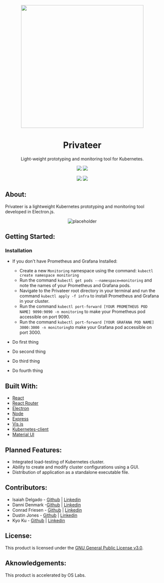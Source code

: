 <div  align="center">
 
<img src="https://user-images.githubusercontent.com/69579929/141202691-c2d43597-3acb-4b84-976f-18defa996f3a.png" height=400/>

  <h1>Privateer</h1>

  <p>Light-weight prototyping and monitoring tool for Kubernetes.</p>
  
  <a href=license.md><img src="https://img.shields.io/github/license/oslabs-beta/Privateer?style=plastic"/></a>
  <img src="https://img.shields.io/github/package-json/v/oslabs-beta/Privateer?style=plastic" />
  
  <img src="https://img.shields.io/github/last-commit/oslabs-beta/Privateer?style=plastic" />
  <a href="/issues"><img src="https://img.shields.io/github/issues/oslabs-beta/Privateer?style=plastic"></a>

</div>

## About:

Privateer is a lightweight Kubernetes prototyping and monitoring tool developed in Electron.js.

<div align="center">

  ![placeholder](https://user-images.githubusercontent.com/69579929/140405316-69c92b10-ec89-403a-a030-fa44edc276d3.gif)

 </div>

## Getting Started:

### Installation

- If you don't have Prometheus and Grafana Installed:

  - Create a new `Monitoring` namespace using the command: `kubectl create namespace monitoring` 
  - Run the command `kubectl get pods --namespace=monitoring` and note the names of your Prometheus and Grafana pods.
  - Navigate to the Privateer root directory in your terminal and run the command `kubectl apply -f infra` to install Prometheus and Grafana in your cluster.
  - Run the command `kubectl port-forward [YOUR PROMETHEUS POD NAME] 9090:9090 -n monitoring` to make your Prometheus pod accessible on port 9090.
  - Run the command `kubectl port-forward [YOUR GRAFANA POD NAME] 3000:3000 -n monitoring`to make your Grafana pod accessible on port 3000.

- Do first thing
- Do second thing
- Do third thing
- Do fourth thing



## Built With:

- [React](https://reactjs.org/)
- [React Router](https://reactrouter.com/)
- [Electron](https://www.electronjs.org/docs)
- [Node](https://nodejs.org/)
- [Express](https://expressjs.com/)
- [Vis.js](https://visjs.org/)
- [Kubernetes-client](https://github.com/kubernetes-client/)
- [Material UI](https://mui.com/)

## Planned Features:

- Integrated load-testing of Kubernetes cluster.
- Ability to create and modify cluster configurations using a GUI.
- Distribution of application as a standalone executable file.

## Contributors:

- Isaiah Delgado - [Github](https://github.com/IsaiahDel516) | [Linkedin](https://www.linkedin.com/in/isaiahdel/)
- Danni Denmark -[Github](https://github.com/dannid33) | [Linkedin](https://www.linkedin.com/in/dannidenmark/)
- Conrad Friesen - [Github](https://github.com/dcfriesen) | [Linkedin](https://www.linkedin.com/in/conrad-friesen/)
- Dustin Jones - [Github](https://github.com/dtjones404) | [Linkedin](https://www.linkedin.com/in/dustin-jones-404/)
- Kyo Ku - [Github](https://github.com/kk7259951) | [Linkedin](https://www.linkedin.com/in/kyosan-ku/)

## License:

This product is licensed under the [GNU General Public License v3.0](License.md).‌

## Aknowledgements:

This product is accelerated by OS Labs.
